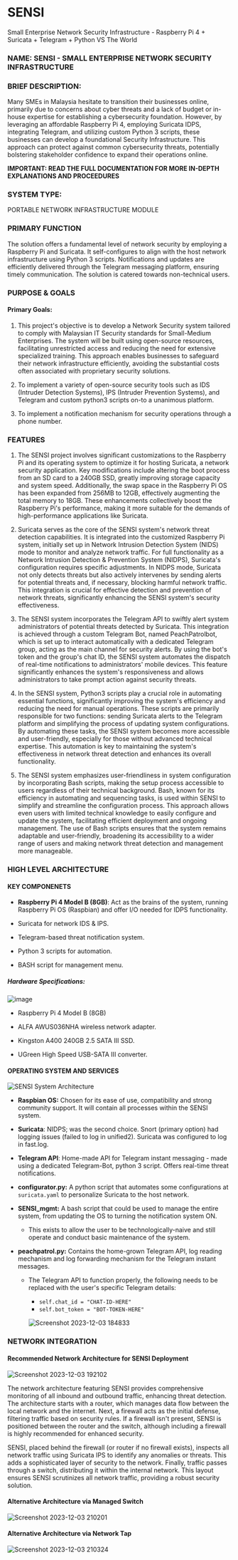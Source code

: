 # SENSI
Small Enterprise Network Security Infrastructure - Raspberry Pi 4 + Suricata + Telegram + Python VS The World


### NAME: SENSI - SMALL ENTERPRISE NETWORK SECURITY INFRASTRUCTURE

### BRIEF DESCRIPTION: 

Many SMEs in Malaysia hesitate to transition their businesses online, primarily due to concerns about cyber threats and a lack of budget or in-house expertise for establishing a cybersecurity foundation. However, by leveraging an affordable Raspberry Pi 4, employing Suricata IDPS, integrating Telegram, and utilizing custom Python 3 scripts, these businesses can develop a foundational Security Infrastructure. This approach can protect against common cybersecurity threats, potentially bolstering stakeholder confidence to expand their operations online.

**IMPORTANT: READ THE FULL DOCUMENTATION FOR MORE IN-DEPTH EXPLANATIONS AND PROCEEDURES**

### SYSTEM TYPE:

PORTABLE NETWORK INFRASTRUCTURE MODULE

### PRIMARY FUNCTION

The solution offers a fundamental level of network security by employing a Raspberry Pi and Suricata. It self-configures to align with the host network infrastructure using Python 3 scripts. Notifications and updates are efficiently delivered through the Telegram messaging platform, ensuring timely communication. The solution is catered towards non-technical users.

### PURPOSE & GOALS

#### Primary Goals:

1. This project's objective is to develop a Network Security system tailored to comply with Malaysian IT Security standards for Small-Medium Enterprises. The system will be built using open-source resources, facilitating unrestricted access and reducing the need for extensive specialized training. This approach enables businesses to safeguard their network infrastructure efficiently, avoiding the substantial costs often associated with proprietary security solutions.

2. To implement a variety of open-source security tools such as IDS (Intruder Detection Systems), IPS (Intruder Prevention Systems), and Telegram and custom python3 scripts on-to a unanimous platform.

3. To implement a notification mechanism for security operations through a phone number.



### FEATURES

1. The SENSI project involves significant customizations to the Raspberry Pi and its operating system to optimize it for hosting Suricata, a network security application. Key modifications include altering the boot process from an SD card to a 240GB SSD, greatly improving storage capacity and system speed. Additionally, the swap space in the Raspberry Pi OS has been expanded from 256MB to 12GB, effectively augmenting the total memory to 18GB. These enhancements collectively boost the Raspberry Pi's performance, making it more suitable for the demands of high-performance applications like Suricata.

2. Suricata serves as the core of the SENSI system's network threat detection capabilities. It is integrated into the customized Raspberry Pi system, initially set up in Network Intrusion Detection System (NIDS) mode to monitor and analyze network traffic. For full functionality as a Network Intrusion Detection & Prevention System (NIDPS), Suricata's configuration requires specific adjustments. In NIDPS mode, Suricata not only detects threats but also actively intervenes by sending alerts for potential threats and, if necessary, blocking harmful network traffic. This integration is crucial for effective detection and prevention of network threats, significantly enhancing the SENSI system's security effectiveness.

3. The SENSI system incorporates the Telegram API to swiftly alert system administrators of potential threats detected by Suricata. This integration is achieved through a custom Telegram Bot, named PeachPatrolbot, which is set up to interact automatically with a dedicated Telegram group, acting as the main channel for security alerts. By using the bot's token and the group's chat ID, the SENSI system automates the dispatch of real-time notifications to administrators' mobile devices. This feature significantly enhances the system's responsiveness and allows administrators to take prompt action against security threats.

4. In the SENSI system, Python3 scripts play a crucial role in automating essential functions, significantly improving the system's efficiency and reducing the need for manual operations. These scripts are primarily responsible for two functions: sending Suricata alerts to the Telegram platform and simplifying the process of updating system configurations. By automating these tasks, the SENSI system becomes more accessible and user-friendly, especially for those without advanced technical expertise. This automation is key to maintaining the system's effectiveness in network threat detection and enhances its overall functionality.

5. The SENSI system emphasizes user-friendliness in system configuration by incorporating Bash scripts, making the setup process accessible to users regardless of their technical background. Bash, known for its efficiency in automating and sequencing tasks, is used within SENSI to simplify and streamline the configuration process. This approach allows even users with limited technical knowledge to easily configure and update the system, facilitating efficient deployment and ongoing management. The use of Bash scripts ensures that the system remains adaptable and user-friendly, broadening its accessibility to a wider range of users and making network threat detection and management more manageable.


### HIGH LEVEL ARCHITECTURE

#### KEY COMPONENETS

- **Raspberry Pi 4 Model B (8GB)**: Act as the brains of the system, running Raspberry Pi OS (Raspbian) and offer I/O needed for IDPS functionality.

* Suricata for network IDS & IPS.

- Telegram-based threat notification system.

- Python 3 scripts for automation.

- BASH script for management menu.


##### Hardware Specifications:

![image](https://github.com/syst3m5bul1y/SENSI/assets/100330775/36f21047-0c7e-4e0d-a0d4-e0e0937a71ff)


- Raspberry Pi 4 Model B (8GB)

- ALFA AWUS036NHA wireless network adapter.

- Kingston A400 240GB 2.5 SATA III SSD.

- UGreen High Speed USB-SATA III converter.


#### OPERATING SYSTEM AND SERVICES

![SENSI System Architecture](https://github.com/syst3m5bul1y/SENSI/assets/100330775/158e47e8-7920-4cd7-bc4a-d55c5c771722)



- **Raspbian OS:** Chosen for its ease of use, compatibility and strong community support. It will contain all processes within the SENSI system.

- **Suricata**: NIDPS; was the second choice. Snort (primary option) had logging issues (failed to log in unified2). Suricata was configured to log in fast.log.

- **Telegram API**: Home-made API for Telegram instant messaging - made using a dedicated Telegram-Bot, python 3 script. Offers real-time threat notifications. 

- **configurator.py:** A python script that automates some configurations at `suricata.yaml` to personalize Suricata to the host network.

- **SENSI_mgmt:** A bash script that could be used to manage the entire system, from updating the OS to turning the notification system ON. 
	- This exists to allow the user to be technologically-naive and still operate and conduct basic maintenance of the system.

- **peachpatrol.py:** Contains the home-grown Telegram API, log reading mechanism and log forwarding mechanism for the Telegram instant messages. 
	- The Telegram API to function properly, the following needs to be replaced with the user's specific Telegram details:
		- `self.chat_id = "CHAT-ID-HERE"`
		- `self.bot_token = "BOT-TOKEN-HERE"`
    
		![Screenshot 2023-12-03 184833](https://github.com/syst3m5bul1y/SENSI/assets/100330775/c83c08df-c65d-4af8-b757-3ebd2d5f016c)

	


### NETWORK INTEGRATION

#### Recommended Network Architecture for SENSI Deployment

![Screenshot 2023-12-03 192102](https://github.com/syst3m5bul1y/SENSI/assets/100330775/3e1a01cc-a3c8-4b01-ac17-2827d54ca053)


  
The network architecture featuring SENSI provides comprehensive monitoring of all inbound and outbound traffic, enhancing threat detection. The architecture starts with a router, which manages data flow between the local network and the internet. Next, a firewall acts as the initial defense, filtering traffic based on security rules. If a firewall isn't present, SENSI is positioned between the router and the switch, although including a firewall is highly recommended for enhanced security.

SENSI, placed behind the firewall (or router if no firewall exists), inspects all network traffic using Suricata IPS to identify any anomalies or threats. This adds a sophisticated layer of security to the network. Finally, traffic passes through a switch, distributing it within the internal network. This layout ensures SENSI scrutinizes all network traffic, providing a robust security solution.


#### Alternative Architecture via Managed Switch

![Screenshot 2023-12-03 210201](https://github.com/syst3m5bul1y/SENSI/assets/100330775/6f5c53e9-8811-4ef2-b39f-c7d2371369b5)



#### Alternative Architecture via Network Tap

![Screenshot 2023-12-03 210324](https://github.com/syst3m5bul1y/SENSI/assets/100330775/f9f32884-6e76-47cb-b4d6-df30f111529c)


